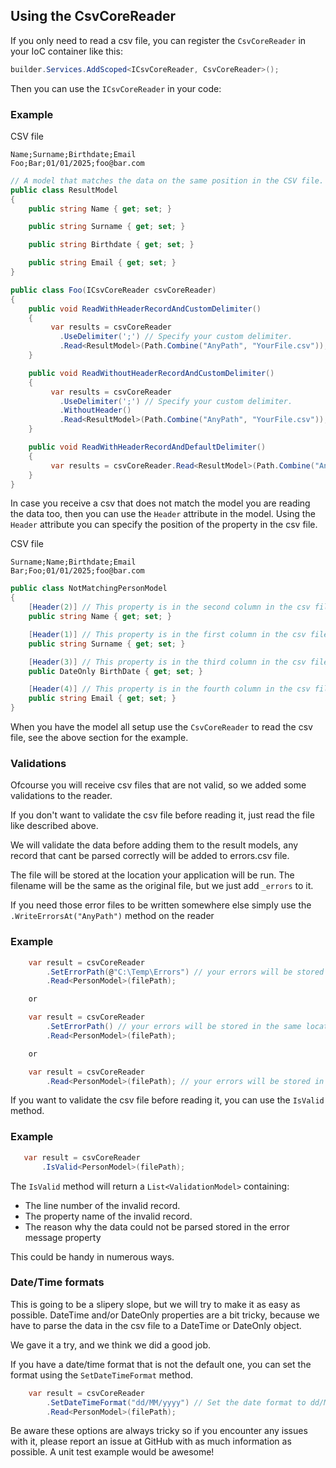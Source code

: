 ## Using the CsvCoreReader
If you only need to read a csv file, you can register the `CsvCoreReader` in your IoC container like this:

```csharp
builder.Services.AddScoped<ICsvCoreReader, CsvCoreReader>();
```

Then you can use the `ICsvCoreReader` in your code:

### Example

CSV file
```text
Name;Surname;Birthdate;Email
Foo;Bar;01/01/2025;foo@bar.com
```

```csharp
// A model that matches the data on the same position in the CSV file.
public class ResultModel
{
    public string Name { get; set; }

    public string Surname { get; set; }

    public string Birthdate { get; set; }

    public string Email { get; set; }
}
```

```csharp
public class Foo(ICsvCoreReader csvCoreReader)
{
    public void ReadWithHeaderRecordAndCustomDelimiter()
    {
         var results = csvCoreReader
           .UseDelimiter(';') // Specify your custom delimiter.
           .Read<ResultModel>(Path.Combine("AnyPath", "YourFile.csv")); // Read and map the data to your own model and yes the result is a IEnumerable of your model.
    }

    public void ReadWithoutHeaderRecordAndCustomDelimiter()
    {
         var results = csvCoreReader
           .UseDelimiter(';') // Specify your custom delimiter.
           .WithoutHeader()
           .Read<ResultModel>(Path.Combine("AnyPath", "YourFile.csv")); // Read and map the data to your own model and yes the result is a IEnumerable of your model.
    }

    public void ReadWithHeaderRecordAndDefaultDelimiter()
    {
         var results = csvCoreReader.Read<ResultModel>(Path.Combine("AnyPath", "YourFile.csv")); // Read and map the data to your own model and yes the result is a IEnumerable of your model.
    }
}
```

In case you receive a csv that does not match the model you are reading the data too, then you can use the `Header` attribute in the model.
Using the `Header` attribute you can specify the position of the property in the csv file.

CSV file
```text
Surname;Name;Birthdate;Email
Bar;Foo;01/01/2025;foo@bar.com
```

```csharp
public class NotMatchingPersonModel
{
    [Header(2)] // This property is in the second column in the csv file.
    public string Name { get; set; }

    [Header(1)] // This property is in the first column in the csv file.
    public string Surname { get; set; }

    [Header(3)] // This property is in the third column in the csv file.
    public DateOnly BirthDate { get; set; }

    [Header(4)] // This property is in the fourth column in the csv file.
    public string Email { get; set; }
}
```

When you have the model all setup use the `CsvCoreReader` to read the csv file, see the above section for the example.

### Validations

Ofcourse you will receive csv files that are not valid, so we added some validations to the reader.

If you don't want to validate the csv file before reading it, just read the file like described above.

We will validate the data before adding them to the result models, any record that cant be parsed correctly will be added to errors.csv file.

The file will be stored at the location your application will be run. The filename will be the same as the original file, but we just add `_errors` to it.

If you need those error files to be written somewhere else simply use the `.WriteErrorsAt("AnyPath")` method on the reader

### Example

```csharp
    var result = csvCoreReader
        .SetErrorPath(@"C:\Temp\Errors") // your errors will be stored in here, ofcourse you would put this in a configuration file ;)
        .Read<PersonModel>(filePath);

    or

    var result = csvCoreReader
        .SetErrorPath() // your errors will be stored in the same location as the application is run.
        .Read<PersonModel>(filePath);

    or

    var result = csvCoreReader
        .Read<PersonModel>(filePath); // your errors will be stored in the same location as the application is run.
```

If you want to validate the csv file before reading it, you can use the `IsValid` method.

### Example

```csharp
   var result = csvCoreReader
       .IsValid<PersonModel>(filePath);
```

The `IsValid` method will return a `List<ValidationModel>` containing:
- The line number of the invalid record.
- The property name of the invalid record.
- The reason why the data could not be parsed stored in the error message property

This could be handy in numerous ways.

### Date/Time formats

This is going to be a slipery slope, but we will try to make it as easy as possible.
DateTime and/or DateOnly properties are a bit tricky, because we have to parse the data in the csv file to a DateTime or DateOnly object.

We gave it a try, and we think we did a good job.

If you have a date/time format that is not the default one, you can set the format using the `SetDateTimeFormat` method.
```csharp
    var result = csvCoreReader
        .SetDateTimeFormat("dd/MM/yyyy") // Set the date format to dd/MM/yyyy
        .Read<PersonModel>(filePath);
```
Be aware these options are always tricky so if you encounter any issues with it, please report an issue at GitHub with as much information as possible.
A unit test example would be awesome!
